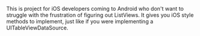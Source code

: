 This is project for iOS developers coming to Android who don't want to struggle with the frustration of figuring out ListViews. It gives you iOS style methods to implement, just like if you were implementing a UITableViewDataSource.
